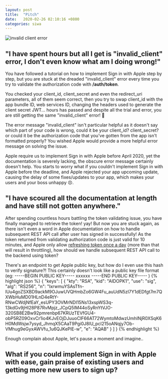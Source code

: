 ```yaml
---
layout: post
title:  "Pitch"
date:   2020-02-26 02:10:16 +0800
categories: siwa
---
```


<img srcset="
  /assets/error_client.png 1x, 
  /assets/error_client@2x.png 2x
" alt="invalid client error">

## "I have spent hours but all I get is "invalid_client" error,  I don't even know what am I doing wrong!"

You have followed a tutorial on how to implement Sign in with Apple step by step, but you are stuck at the dreaded "invalid_client" error every time you try to validate the authorization code with **/auth/token**. 

You checked your client_id, client_secret and even the redirect_uri parameters, all of them seem correct, then you try to swap client_id with the app bundle ID, web services ID, changing the headers used to generate the client secret JWT... hours has passed and despite all the trial and error, you are still getting the same "invalid_client" error! 🤬

The error message "invalid_client" isn't particular helpful as it doesn't say which part of your code is wrong, could it be your client_id? client_secret? or could it be the authorization code that you've gotten from the app isn't formatted properly? You wished Apple would provide a more helpful error message on solving the issue.

Apple require us to implement Sign in with Apple before April 2020, yet the documentation is severely lacking, the obscure error message certainly doesn't help. You starts to worry what if you couldn't implement Sign in with Apple before the deadline, and Apple rejected your app upcoming update, causing the delay of some fixes/updates to your app, which makes your users and your boss unhappy 😣.

## "I have scoured all the documentation at length and have still not gotten anywhere."

After spending countless hours battling the token validating issue, you have finally managed to retrieve the token! yay! But now you are stuck again, as
there isn't even a word in Apple documentation on how to handle subsequent REST API call after user has signed in successfully! As the token returned from validating authorization code is just valid for 10 minutes, and Apple only allow [refreshing token once a day](https://developer.apple.com/documentation/signinwithapplerestapi/verifying_a_user) (more than that will result in throttling), how should we handle subsequent REST API call to the backend using token? 

There's an endpoint to get Apple public key, but how do I even use this hash to verify signature?! This certainly doesn't look like a public key file format (eg: -----BEGIN PUBLIC KEY-----  xxxxxx -----END PUBLIC KEY----- )
{% highlight json %}
{
  "keys": [
    {
      "kty": "RSA",
      "kid": "AIDOPK1",
      "use": "sig",
      "alg": "RS256",
      "n": "lxrwmuYSAsTfn-lUu4goZSXBD9ackM9OJuwUVQHmbZo6GW4Fu_auUdN5zI7Y1dEDfgt7m7QXWbHuMD01HLnD4eRtY-RNwCWdjNfEaY_esUPY3OVMrNDI15Ns13xspWS3q-13kdGv9jHI28P87RvMpjz_JCpQ5IM44oSyRnYtVJO-320SB8E2Bw92pmrenbp67KRUzTEVfGU4-obP5RZ09OxvCr1io4KJvEOjDJuuoClF66AT72WymtoMdwzUmhINjR0XSqK6H0MdWsjw7ysyd_JhmqX5CAaT9Pgi0J8lU_pcl215oANqjy7Ob-VMhug9eGyxAWVfu_1u6QJKePlE-w",
      "e": "AQAB"
    }
  ]
}
{% endhighlight %}

Enough complain about Apple, let's pause a moment and imagine..

## What if you could implement Sign in with Apple with ease, gain praise of existing users and getting more new users to sign up?




